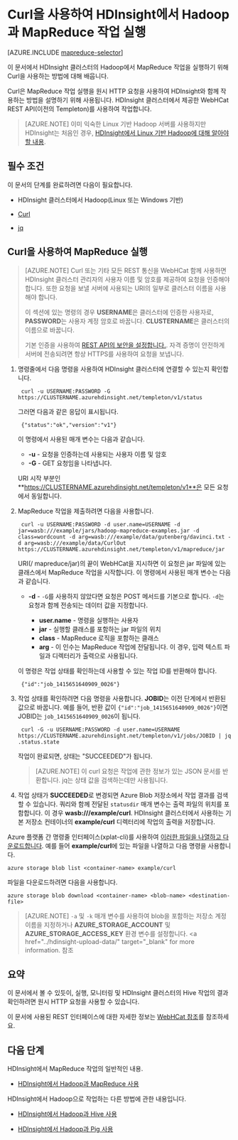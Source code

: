 ﻿<properties
   pageTitle="HDInsight에서 Hadoop과 MapReduce 사용 | Azure"
   description="원격으로 Curl을 사용하여 HDInsight에서 Hadoop으로 MapReduce 작업을 실행하는 방법에 대해 알아봅니다."
   services="hdinsight"
   documentationCenter=""
   authors="Blackmist"
   manager="paulettm"
   editor="cgronlun"/>

<tags
   ms.service="hdinsight"
   ms.devlang=""
   ms.topic="article"
   ms.tgt_pltfrm="na"
   ms.workload="big-data"
   ms.date="02/18/2015"
   ms.author="larryfr"/>

# Curl을 사용하여 HDInsight에서 Hadoop과 MapReduce 작업 실행

[AZURE.INCLUDE [mapreduce-selector](../includes/hdinsight-selector-use-mapreduce.md)]

이 문서에서 HDInsight 클러스터의 Hadoop에서 MapReduce 작업을 실행하기 위해 Curl을 사용하는 방법에 대해 배웁니다. 

Curl은 MapReduce 작업 실행을 원시 HTTP 요청을 사용하여 HDInsight와 함께 작용하는 방법을 설명하기 위해 사용됩니다. HDInsight 클러스터에서 제공한 WebHCat REST API(이전의 Templeton)를 사용하여 작업합니다.

> [AZURE.NOTE] 이미 익숙한 Linux 기반 Hadoop 서버를 사용하지만 HDInsight는 처음인 경우, <a href="../hdinsight-hadoop-linux-information/" target="_blank">HDInsight에서 Linux 기반 Hadoop에 대해 알아야 할 내용</a>.

## <a id="prereq"></a>필수 조건

이 문서의 단계를 완료하려면 다음이 필요합니다.

* HDInsight 클러스터에서 Hadoop(Linux 또는 Windows 기반)

* <a href="http://curl.haxx.se/" target="_blank">Curl</a>

* <a href="http://stedolan.github.io/jq/" target="_blank">jq</a>

## <a id="curl"></a>Curl을 사용하여 MapReduce 실행

> [AZURE.NOTE] Curl 또는 기타 모든 REST 통신을 WebHCat 함께 사용하면 HDInsight 클러스터 관리자의 사용자 이름 및 암호를 제공하여 요청을 인증해야 합니다. 또한 요청을 보낼 서버에 사용되는 URI의 일부로 클러스터 이름을 사용해야 합니다.
> 
> 이 섹션에 있는 명령의 경우 **USERNAME**은 클러스터에 인증한 사용자로, **PASSWORD**는 사용자 계정 암호로 바꿉니다. **CLUSTERNAME**은 클러스터의 이름으로 바꿉니다.
> 
> 기본 인증을 사용하여 <a href="http://en.wikipedia.org/wiki/Basic_access_authentication" target="_blank">REST API의 보안을 설정합니다.</a>. 자격 증명이 안전하게 서버에 전송되려면 항상 HTTPS를 사용하여 요청을 보냅니다.

1. 명령줄에서 다음 명령을 사용하여 HDInsight 클러스터에 연결할 수 있는지 확인합니다. 

        curl -u USERNAME:PASSWORD -G https://CLUSTERNAME.azurehdinsight.net/templeton/v1/status

    그러면 다음과 같은 응답이 표시됩니다.

        {"status":"ok","version":"v1"}

    이 명령에서 사용된 매개 변수는 다음과 같습니다.

    * **-u** - 요청을 인증하는데 사용되는 사용자 이름 및 암호
    * **-G** - GET 요청임을 나타냅니다.

    URI 시작 부분인 **https://CLUSTERNAME.azurehdinsight.net/templeton/v1**은 모든 요청에서 동일합니다. 

2. MapReduce 작업을 제출하려면 다음을 사용합니다.

		curl -u USERNAME:PASSWORD -d user.name=USERNAME -d jar=wasb:///example/jars/hadoop-mapreduce-examples.jar -d class=wordcount -d arg=wasb:///example/data/gutenberg/davinci.txt -d arg=wasb:///example/data/CurlOut https://CLUSTERNAME.azurehdinsight.net/templeton/v1/mapreduce/jar

    URI(/ mapreduce/jar)의 끝이 WebHCat을 지시하면 이 요청은 jar 파일에 있는 클래스에서 MapReduce 작업을 시작합니다. 이 명령에서 사용된 매개 변수는 다음과 같습니다.

	* **-d** - `-G`를 사용하지 않았다면 요청은 POST 메서드를 기본으로 합니다. `-d`는 요청과 함께 전송되는 데이터 값을 지정합니다.

        * **user.name** - 명령을 실행하는 사용자
        * **jar** - 실행할 클래스를 포함하는 jar 파일의 위치
        * **class** - MapReduce 로직을 포함하는 클래스
        * **arg** - 이 인수는 MapReduce 작업에 전달됩니다. 이 경우, 입력 텍스트 파일과 디렉터리가 출력으로 사용됩니다.

    이 명령은 작업 상태를 확인하는데 사용할 수 있는 작업 ID를 반환해야 합니다.

        {"id":"job_1415651640909_0026"}

3. 작업 상태를 확인하려면 다음 명령을 사용합니다. **JOBID**는 이전 단계에서 반환된 값으로 바꿉니다. 예를 들어, 반환 값이 `{"id":"job_1415651640909_0026"}`이면 JOBID는 `job_1415651640909_0026`이 됩니다.

        curl -G -u USERNAME:PASSWORD -d user.name=USERNAME https://CLUSTERNAME.azurehdinsight.net/templeton/v1/jobs/JOBID | jq .status.state

	작업이 완료되면, 상태는 "SUCCEEDED"가 됩니다.

    > [AZURE.NOTE] 이 curl 요청은 작업에 관한 정보가 있는 JSON 문서를 반환합니다. jq는 상태 값을 검색하는데만 사용됩니다. 

4. 작업 상태가 **SUCCEEDED**로 변경되면 Azure Blob 저장소에서 작업 결과를 검색할 수 있습니다. 쿼리와 함께 전달된 `statusdir` 매개 변수는 출력 파일의 위치를 포함합니다. 이 경우 **wasb:///example/curl**. HDInsight 클러스터에서 사용하는 기본 저장소 컨테이너의 **example/curl** 디렉터리에 작업의 출력을 저장합니다.

Azure 플랫폼 간 명령줄 인터페이스(xplat-cli)를 사용하여 <a href="../xplat-cli/" target="_blank">이러한 파일을 나열하고 다운로드합니다</a>. 예를 들어 **example/curl**에 있는 파일을 나열하고 다음 명령을 사용합니다.

	azure storage blob list <container-name> example/curl

파일을 다운로드하려면 다음을 사용합니다.

	azure storage blob download <container-name> <blob-name> <destination-file>

> [AZURE.NOTE] `-a` 및 `-k` 매개 변수를 사용하여 blob을 포함하는 저장소 계정 이름을 지정하거나 **AZURE\_STORAGE\_ACCOUNT** 및 **AZURE\_STORAGE\_ACCESS\_KEY** 환경 변수를 설정합니다. <a href="../hdinsight-upload-data/" target="_blank" for more information. 참조

## <a id="summary"></a>요약

이 문서에서 볼 수 있듯이, 실행, 모니터링 및 HDInsight 클러스터의 Hive 작업의 결과 확인하려면 원시 HTTP 요청을 사용할 수 있습니다.

이 문서에 사용된 REST 인터페이스에 대한 자세한 정보는 [WebHCat 참조](https://cwiki.apache.org/confluence/display/Hive/WebHCat+Reference)를 참조하세요.

## <a id="nextsteps"></a>다음 단계

HDInsight에서 MapReduce 작업의 일반적인 내용.

* [HDInsight에서 Hadoop과 MapReduce 사용](../hdinsight-use-mapreduce/)

HDInsight에서 Hadoop으로 작업하는 다른 방법에 관한 내용입니다.

* [HDInsight에서 Hadoop과 Hive 사용](../hdinsight-use-hive/)

* [HDInsight에서 Hadoop과 Pig 사용](../hdinsight-use-pig/)
<!--HONumber=45--> 
